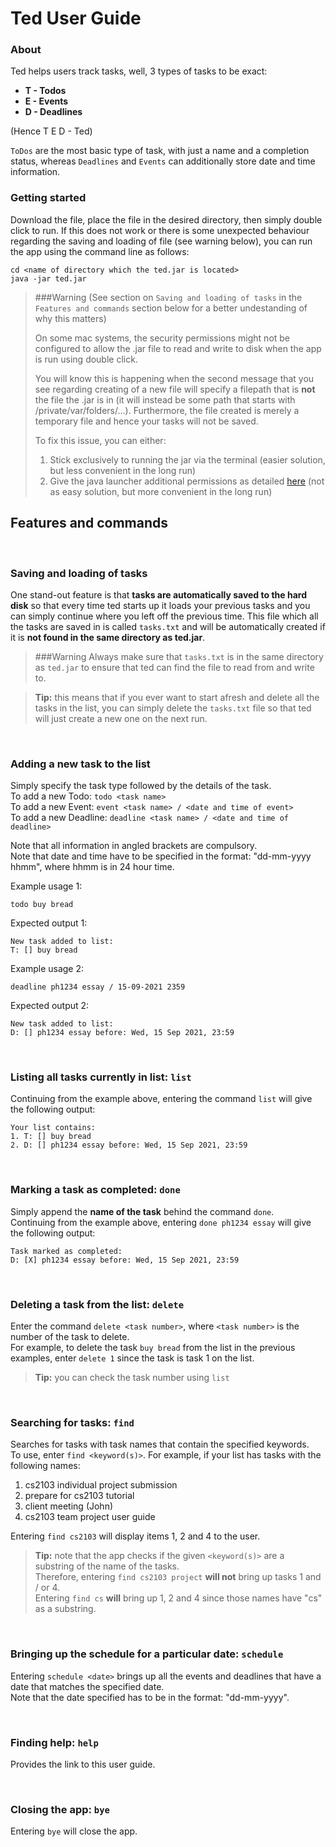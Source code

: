# Ted User Guide

### About
Ted helps users track tasks, well, 3 types of tasks to be exact:
* **T - Todos**
* **E - Events**
* **D - Deadlines**  

(Hence T E D - Ted)

`ToDos` are the most basic type of task, with just a name and a completion status, whereas `Deadlines` and `Events` can additionally store date and time information.




### Getting started
Download the file, place the file in the desired directory, then simply double click to run. If this does not work or there is some unexpected behaviour regarding the saving and loading of file (see warning below), you can run the app using the command line as follows:
```
cd <name of directory which the ted.jar is located>
java -jar ted.jar
```
> ###Warning
> (See section on `Saving and loading of tasks` in the `Features and commands` section below for a better undestanding of why this matters)  
> 
> On some mac systems, the security permissions might not be configured to allow the .jar file to read and write to disk when the app is run using double click.  
> 
> You will know this is happening when the second message that you see regarding creating of a new file will specify a filepath that is **not** the file the .jar is in (it will instead be some path that starts with /private/var/folders/...). Furthermore, the file created is merely a temporary file and hence your tasks will not be saved.  
> 
> To fix this issue, you can either:
> 1. Stick exclusively to running the jar via the terminal
> (easier solution, but less convenient in the long run)  
> 2. Give the java launcher additional permissions as detailed [here](https://discussions.apple.com/thread/252709578) (not as easy solution, but more convenient in the long run)

## Features and commands

&nbsp;
### Saving and loading of tasks
One stand-out feature is that **tasks are automatically saved to the hard disk** so that every time ted starts up it loads your previous tasks and you can simply continue where you left off the previous time. This file which all the tasks are saved in is called `tasks.txt` and will be automatically created if it is **not found in the same directory as ted.jar**.

> ###Warning
> Always make sure that `tasks.txt` is in the same directory as `ted.jar` to ensure that ted can find the file to read from and write to.

> **Tip:** this means that if you ever want to start afresh and delete all the tasks in the list, you can simply delete the `tasks.txt` file so that ted will just create a new one on the next run.

&nbsp;
### Adding a new task to the list
Simply specify the task type followed by the details of the task.  
To add a new Todo: `todo <task name>`  
To add a new Event: `event <task name> / <date and time of event>`  
To add a new Deadline: `deadline <task name> / <date and time of deadline>`  

Note that all information in angled brackets are compulsory.  
Note that date and time have to be specified in the format: "dd-mm-yyyy hhmm", where hhmm is in 24 hour time.

Example usage 1:
```
todo buy bread
```
Expected output 1:
```
New task added to list:  
T: [] buy bread
```
Example usage 2:
```
deadline ph1234 essay / 15-09-2021 2359
```
Expected output 2:
```
New task added to list:  
D: [] ph1234 essay before: Wed, 15 Sep 2021, 23:59
```

&nbsp;
### Listing all tasks currently in list: `list`
Continuing from the example above, entering the command `list` will give the following output:
```
Your list contains:
1. T: [] buy bread
2. D: [] ph1234 essay before: Wed, 15 Sep 2021, 23:59
```

&nbsp;
### Marking a task as completed: `done`
Simply append the **name of the task** behind the command `done`.  
Continuing from the example above, entering `done ph1234 essay` will give the following output:
```
Task marked as completed:  
D: [X] ph1234 essay before: Wed, 15 Sep 2021, 23:59
```

&nbsp;
### Deleting a task from the list: `delete`
Enter the command `delete <task number>`, where `<task number>` is the number of the task to delete.  
For example, to delete the task `buy bread` from the list in the previous examples, enter  `delete 1` since the task is task 1 on the list.  
> **Tip:** you can check the task number using `list`

&nbsp;
### Searching for tasks: `find`
Searches for tasks with task names that contain the specified keywords.  
To use, enter `find <keyword(s)>`. For example, if your list has tasks with the following names:
1. cs2103 individual project submission
2. prepare for cs2103 tutorial
3. client meeting (John)
4. cs2103 team project user guide

Entering `find cs2103` will display items 1, 2 and 4 to the user.
> **Tip:** note that the app checks if the given `<keyword(s)>` are a substring of the name of the tasks.  
> Therefore, entering `find cs2103 project` **will not** bring up tasks 1 and / or 4.  
> Entering `find cs` **will** bring up 1, 2 and 4 since those names have "cs" as a substring.

&nbsp;
### Bringing up the schedule for a particular date: `schedule`
Entering `schedule <date>` brings up all the events and deadlines that have a date that matches the specified date.  
Note that the date specified has to be in the format: "dd-mm-yyyy".

&nbsp;
### Finding help: `help`
Provides the link to this user guide.

&nbsp;
### Closing the app: `bye`
Entering `bye` will close the app.
